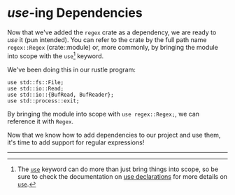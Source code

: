 # _use_-ing Dependencies

Now that we've added the `regex` crate as a dependency, we are ready to _use_ it
(pun intended). You can refer to the crate by the full path name `regex::Regex`
(crate::module) or, more commonly, by bringing the module into scope with the
`use`[^1] keyword.

We've been doing this in our rustle program:

```rust,noplayground
use std::fs::File;
use std::io::Read;
use std::io::{BufRead, BufReader};
use std::process::exit;
```

By bringing the module into scope with `use regex::Regex;`, we can reference it
with `Regex`.

Now that we know how to add dependencies to our project and use them, it's time
to add support for regular expressions!

[`use`]: https://doc.rust-lang.org/std/keyword.use.html
[use declarations]:
  https://doc.rust-lang.org/reference/items/use-declarations.html

---

[^1]:
    The [`use`] keyword can do more than just bring things into scope, so be
    sure to check the documentation on [use declarations] for more details on
    [`use`].
